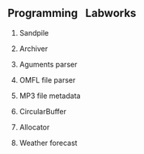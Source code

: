 ## Programming $\;$ Labworks
1) Sandpile

2) Archiver

3) Aguments parser

4) OMFL file parser

5) MP3 file metadata

6) CircularBuffer

7) Allocator

8) Weather forecast
